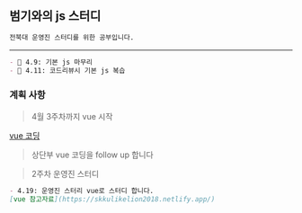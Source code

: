 ## 범기와의 js 스터디

```md
전북대 운영진 스터디를 위한 공부입니다.
```

<hr/>

```md
- 🐯 4.9: 기본 js 마무리
- 🐯 4.11: 코드리뷰시 기본 js 복습
```

### 계획 사항
> 4월 3주차까지 vue 시작

[vue 코딩](https://edu.goorm.io/lecture/15523/%EC%9B%B9-%EA%B2%8C%EC%9E%84%EC%9D%84-%EB%A7%8C%EB%93%A4%EB%A9%B0-%EB%B0%B0%EC%9A%B0%EB%8A%94-vue)

> 상단부 vue 코딩을 follow up 합니다

>2주차 운영진 스터디

```md
- 4.19: 운영진 스터리 vue로 스터디 합니다.
[vue 참고자료](https://skkulikelion2018.netlify.app/)
```